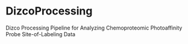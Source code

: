 # DizcoProcessing
Dizco Processing Pipeline for Analyzing Chemoproteomic Photoaffinity Probe Site-of-Labeling Data

